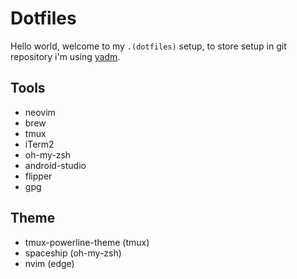# Dotfiles

Hello world, welcome to my `.(dotfiles)` setup, to store setup in git repository i'm using [yadm](https://yadm.io/).

## Tools

- neovim
- brew
- tmux
- iTerm2
- oh-my-zsh
- android-studio
- flipper
- gpg

## Theme
- tmux-powerline-theme (tmux)
- spaceship (oh-my-zsh)
- nvim (edge)

